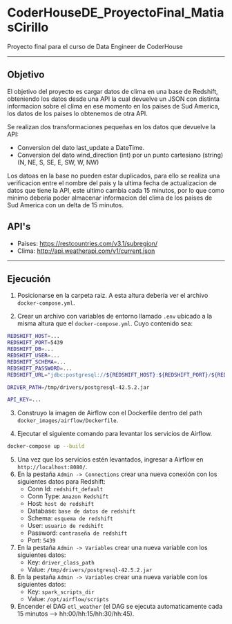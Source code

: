 # CoderHouseDE_ProyectoFinal_MatiasCirillo
 Proyecto final para el curso de Data Engineer de CoderHouse

--------------------------------------------------------


## Objetivo
El objetivo del proyecto es cargar datos de clima en una base de Redshift, obteniendo los datos desde una API la cual devuelve un JSON con distinta informacion sobre el clima en ese momento en los paises de Sud America, los datos de los paises lo obtenemos de otra API.

Se realizan dos transformaciones pequeñas en los datos que devuelve la API:
- Conversion del dato last_update a DateTime.
- Conversion del dato wind_direction (int) por un punto cartesiano (string) (N, NE, S, SE, E, SW, W, NW)

Los datoas en la base no pueden estar duplicados, para ello se realiza una verificacion entre el nombre del pais y la ultima fecha de actualizacion de datos que tiene la API, este ultimo cambia cada 15 minutos, por lo que como minimo deberia poder almacenar informacion del clima de los paises de Sud America con un delta de 15 minutos.

## API's
- Paises: https://restcountries.com/v3.1/subregion/
- Clima: http://api.weatherapi.com/v1/current.json

--------------------------------------------------------

## Ejecución

1. Posicionarse en la carpeta raiz. A esta altura debería ver el archivo `docker-compose.yml`.

2. Crear un archivo con variables de entorno llamado `.env` ubicado a la misma altura que el `docker-compose.yml`. Cuyo contenido sea:
```bash
REDSHIFT_HOST=...
REDSHIFT_PORT=5439
REDSHIFT_DB=...
REDSHIFT_USER=...
REDSHIFT_SCHEMA=...
REDSHIFT_PASSWORD=...
REDSHIFT_URL="jdbc:postgresql://${REDSHIFT_HOST}:${REDSHIFT_PORT}/${REDSHIFT_DB}?user=${REDSHIFT_USER}&password=${REDSHIFT_PASSWORD}"

DRIVER_PATH=/tmp/drivers/postgresql-42.5.2.jar

API_KEY=...
```
3. Construyo la imagen de Airflow con el Dockerfile dentro del path `docker_images/airflow/Dockerfile`.

4. Ejecutar el siguiente comando para levantar los servicios de Airflow.
```bash
docker-compose up --build
```
5. Una vez que los servicios estén levantados, ingresar a Airflow en `http://localhost:8080/`.
6. En la pestaña `Admin -> Connections` crear una nueva conexión con los siguientes datos para Redshift:
    * Conn Id: `redshift_default`
    * Conn Type: `Amazon Redshift`
    * Host: `host de redshift`
    * Database: `base de datos de redshift`
    * Schema: `esquema de redshift`
    * User: `usuario de redshift`
    * Password: `contraseña de redshift`
    * Port: `5439`
7. En la pestaña `Admin -> Variables` crear una nueva variable con los siguientes datos:
    * Key: `driver_class_path`
    * Value: `/tmp/drivers/postgresql-42.5.2.jar`
8. En la pestaña `Admin -> Variables` crear una nueva variable con los siguientes datos:
    * Key: `spark_scripts_dir`
    * Value: `/opt/airflow/scripts`
9. Encender el DAG `etl_weather` (el DAG se ejecuta automaticamente cada 15 minutos --> hh:00/hh:15/hh:30/hh:45).


